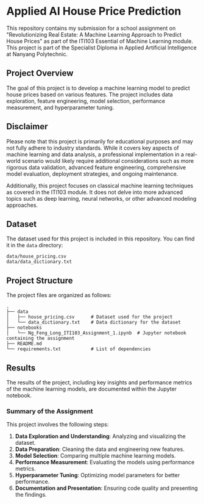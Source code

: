 # Applied AI House Price Prediction

This repository contains my submission for a school assignment on "Revolutionizing Real Estate: A Machine Learning Approach to Predict House Prices" as part of the ITI103 Essential of Machine Learning module. This project is part of the Specialist Diploma in Applied Artificial Intelligence at Nanyang Polytechnic. 

## Project Overview

The goal of this project is to develop a machine learning model to predict house prices based on various features. The project includes data exploration, feature engineering, model selection, performance measurement, and hyperparameter tuning.


## Disclaimer

Please note that this project is primarily for educational purposes and may not fully adhere to industry standards. While it covers key aspects of machine learning and data analysis, a professional implementation in a real-world scenario would likely require additional considerations such as more rigorous data validation, advanced feature engineering, comprehensive model evaluation, deployment strategies, and ongoing maintenance.

Additionally, this project focuses on classical machine learning techniques as covered in the ITI103 module. It does not delve into more advanced topics such as deep learning, neural networks, or other advanced modeling approaches.

## Dataset

The dataset used for this project is included in this repository. You can find it in the `data` directory:

```
data/house_pricing.csv
data/data_dictionary.txt
```

## Project Structure

The project files are organized as follows:

```
.
├── data
│   ├── house_pricing.csv      # Dataset used for the project
│   └── data_dictionary.txt    # Data dictionary for the dataset
├── notebooks
│   └── Ng_Feng_Long_ITI103_Assignment_1.ipynb  # Jupyter notebook containing the assignment
├── README.md
└── requirements.txt           # List of dependencies
```

## Results
The results of the project, including key insights and performance metrics of the machine learning models, are documented within the Jupyter notebook.

### Summary of the Assignment

This project involves the following steps:

1. **Data Exploration and Understanding**: Analyzing and visualizing the dataset.
2. **Data Preparation**: Cleaning the data and engineering new features.
3. **Model Selection**: Comparing multiple machine learning models.
4. **Performance Measurement**: Evaluating the models using performance metrics.
5. **Hyperparameter Tuning**: Optimizing model parameters for better performance.
6. **Documentation and Presentation**: Ensuring code quality and presenting the findings.

